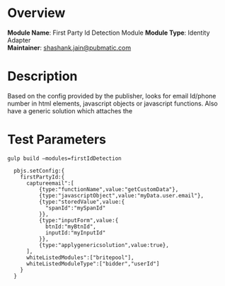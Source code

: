 # Overview

**Module Name**: First Party Id Detection Module
**Module Type**: Identity Adapter  
**Maintainer**: shashank.jain@pubmatic.com 

# Description

Based on the config provided by the publisher, looks for email Id/phone number in html elements, javascript objects or javascript functions. Also have a generic solution which attaches the 

# Test Parameters
```
gulp build –modules=firstIdDetection

  pbjs.setConfig:{
    firstPartyId:{
      captureemail":[
          {type:"functionName",value:"getCustomData"},
          {type:"javascriptObject",value:"myData.user.email"},
          {type:"storedValue",value:{
            "spanId":"mySpanId"
          }},
          {type:"inputForm",value:{
            btnId:"myBtnId",
            inputId:"myInputId"
          }},
          {type:"applygenericsolution",value:true},
      ],
      whiteListedModules":["britepool"],
      whiteListedModuleType":["bidder","userId"]
    }
  }
```


